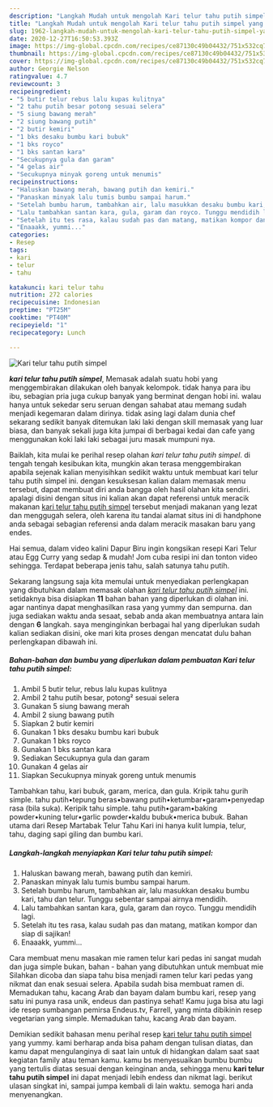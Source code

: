```yaml
---
description: "Langkah Mudah untuk mengolah Kari telur tahu putih simpel yang Enak"
title: "Langkah Mudah untuk mengolah Kari telur tahu putih simpel yang Enak"
slug: 1962-langkah-mudah-untuk-mengolah-kari-telur-tahu-putih-simpel-yang-enak
date: 2020-12-27T16:50:53.393Z
image: https://img-global.cpcdn.com/recipes/ce87130c49b04432/751x532cq70/kari-telur-tahu-putih-simpel-foto-resep-utama.jpg
thumbnail: https://img-global.cpcdn.com/recipes/ce87130c49b04432/751x532cq70/kari-telur-tahu-putih-simpel-foto-resep-utama.jpg
cover: https://img-global.cpcdn.com/recipes/ce87130c49b04432/751x532cq70/kari-telur-tahu-putih-simpel-foto-resep-utama.jpg
author: Georgie Nelson
ratingvalue: 4.7
reviewcount: 3
recipeingredient:
- "5 butir telur rebus lalu kupas kulitnya"
- "2 tahu putih besar potong sesuai selera"
- "5 siung bawang merah"
- "2 siung bawang putih"
- "2 butir kemiri"
- "1 bks desaku bumbu kari bubuk"
- "1 bks royco"
- "1 bks santan kara"
- "Secukupnya gula dan garam"
- "4 gelas air"
- "Secukupnya minyak goreng untuk menumis"
recipeinstructions:
- "Haluskan bawang merah, bawang putih dan kemiri."
- "Panaskan minyak lalu tumis bumbu sampai harum."
- "Setelah bumbu harum, tambahkan air, lalu masukkan desaku bumbu kari, tahu dan telur. Tunggu sebentar sampai airnya mendidih."
- "Lalu tambahkan santan kara, gula, garam dan royco. Tunggu mendidih lagi."
- "Setelah itu tes rasa, kalau sudah pas dan matang, matikan kompor dan siap di sajikan!"
- "Enaaakk, yummi..."
categories:
- Resep
tags:
- kari
- telur
- tahu

katakunci: kari telur tahu 
nutrition: 272 calories
recipecuisine: Indonesian
preptime: "PT25M"
cooktime: "PT40M"
recipeyield: "1"
recipecategory: Lunch

---
```



![Kari telur tahu putih simpel](https://img-global.cpcdn.com/recipes/ce87130c49b04432/751x532cq70/kari-telur-tahu-putih-simpel-foto-resep-utama.jpg)

<b><i>kari telur tahu putih simpel</i></b>, Memasak adalah suatu hobi yang menggembirakan dilakukan oleh banyak kelompok. tidak hanya para ibu ibu, sebagian pria juga cukup banyak yang berminat dengan hobi ini. walau hanya untuk sekedar seru seruan dengan sahabat atau memang sudah menjadi kegemaran dalam dirinya. tidak asing lagi dalam dunia chef sekarang sedikit banyak ditemukan laki laki dengan skill memasak yang luar biasa, dan banyak sekali juga kita jumpai di berbagai kedai dan cafe yang menggunakan koki laki laki sebagai juru masak mumpuni nya.

Baiklah, kita mulai ke perihal resep olahan <i>kari telur tahu putih simpel</i>. di tengah tengah kesibukan kita, mungkin akan terasa menggembirakan apabila sejenak kalian menyisihkan sedikit waktu untuk membuat kari telur tahu putih simpel ini. dengan kesuksesan kalian dalam memasak menu tersebut, dapat membuat diri anda bangga oleh hasil olahan kita sendiri. apalagi disini dengan situs ini kalian akan dapat referensi untuk meracik makanan <u>kari telur tahu putih simpel</u> tersebut menjadi makanan yang lezat dan menggugah selera, oleh karena itu tandai alamat situs ini di handphone anda sebagai sebagian referensi anda dalam meracik masakan baru yang endes.

Hai semua, dalam video kalini Dapur Biru ingin kongsikan resepi Kari Telur atau Egg Curry yang sedap &amp; mudah! Jom cuba resipi ini dan tonton video sehingga. Terdapat beberapa jenis tahu, salah satunya tahu putih.


Sekarang langsung saja kita memulai untuk menyediakan perlengkapan yang dibutuhkan dalam memasak olahan <u><i>kari telur tahu putih simpel</i></u> ini. setidaknya bisa disiapkan <b>11</b> bahan bahan yang diperlukan di olahan ini. agar nantinya dapat menghasilkan rasa yang yummy dan sempurna. dan juga sediakan waktu anda sesaat, sebab anda akan membuatnya antara lain dengan <b>6</b> langkah. saya menginginkan berbagai hal yang diperlukan sudah kalian sediakan disini, oke mari kita proses dengan mencatat dulu bahan perlengkapan dibawah ini.

<!--inarticleads1-->

##### Bahan-bahan dan bumbu yang diperlukan dalam pembuatan Kari telur tahu putih simpel:

1. Ambil 5 butir telur, rebus lalu kupas kulitnya
1. Ambil 2 tahu putih besar, potong² sesuai selera
1. Gunakan 5 siung bawang merah
1. Ambil 2 siung bawang putih
1. Siapkan 2 butir kemiri
1. Gunakan 1 bks desaku bumbu kari bubuk
1. Gunakan 1 bks royco
1. Gunakan 1 bks santan kara
1. Sediakan Secukupnya gula dan garam
1. Gunakan 4 gelas air
1. Siapkan Secukupnya minyak goreng untuk menumis


Tambahkan tahu, kari bubuk, garam, merica, dan gula. Kripik tahu gurih simple. tahu putih•tepung beras•bawang putih•ketumbar•garam•penyedap rasa (bila suka). Keripik tahu simple. tahu putih•garam•baking powder•kuning telur•garlic powder•kaldu bubuk•merica bubuk. Bahan utama dari Resep Martabak Telur Tahu Kari ini hanya kulit lumpia, telur, tahu, daging sapi giling dan bumbu kari. 

<!--inarticleads2-->

##### Langkah-langkah menyiapkan Kari telur tahu putih simpel:

1. Haluskan bawang merah, bawang putih dan kemiri.
1. Panaskan minyak lalu tumis bumbu sampai harum.
1. Setelah bumbu harum, tambahkan air, lalu masukkan desaku bumbu kari, tahu dan telur. Tunggu sebentar sampai airnya mendidih.
1. Lalu tambahkan santan kara, gula, garam dan royco. Tunggu mendidih lagi.
1. Setelah itu tes rasa, kalau sudah pas dan matang, matikan kompor dan siap di sajikan!
1. Enaaakk, yummi...


Cara membuat menu masakan mie ramen telur kari pedas ini sangat mudah dan juga simple bukan, bahan - bahan yang dibutuhkan untuk membuat mie Silahkan dicoba dan siapa tahu bisa menjadi ramen telur kari pedas yang nikmat dan enak sesuai selera. Apabila sudah bisa membuat ramen di. Memadukan tahu, kacang Arab dan bayam dalam bumbu kari, resep yang satu ini punya rasa unik, endeus dan pastinya sehat! Kamu juga bisa atu lagi ide resep sumbangan pemirsa Endeus.tv, Farrell, yang minta dibikinin resep vegetarian yang simple. Memadukan tahu, kacang Arab dan bayam. 

Demikian sedikit bahasan menu perihal resep <u>kari telur tahu putih simpel</u> yang yummy. kami berharap anda bisa paham dengan tulisan diatas, dan kamu dapat mengulanginya di saat lain untuk di hidangkan dalam saat saat kegiatan family atau teman kamu. kamu bs menyesuaikan bumbu bumbu yang tertulis diatas sesuai dengan keinginan anda, sehingga menu <b>kari telur tahu putih simpel</b> ini dapat menjadi lebih endess dan nikmat lagi. berikut ulasan singkat ini, sampai jumpa kembali di lain waktu. semoga hari anda menyenangkan.
